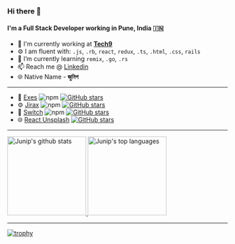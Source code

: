 ### Hi there 👋

<!--
**junip/junip** is a ✨ _special_ ✨ repository because its `README.md` (this file) appears on your GitHub profile.

Here are some ideas to get you started:

- 🔭 I’m currently working on ...
- 🌱 I’m currently learning ...
- 👯 I’m looking to collaborate on ...
- 🤔 I’m looking for help with ...
- 💬 Ask me about ...
- 📫 How to reach me: ...
- ⚡ Fun fact: ...
-->

#### I'm a Full Stack Developer working in Pune, India :india:


- 🏢 I'm currently working at [**Tech9**](https://tech9.com/)
- ⚙️ I am fluent with: `.js`, `.rb`, `react`, `redux`, `.ts`, `.html`, `.css`, `rails`
- 🌱 I’m currently learning `remix`, `.go`, `.rs`
- 📫 Reach me @ [Linkedin](https://www.linkedin.com/in/junip/)
- 🌐 Native Name - **জুনিপ**

---

- 🌱  [Exes](https://github.com/junip/exes) ![npm](https://img.shields.io/npm/dm/exes) [![GitHub stars](https://img.shields.io/github/stars/junip/exes)](https://github.com/junip/exes/stargazers)
- ⚙️  [Jirax](https://github.com/junip/jirax)  ![npm](https://img.shields.io/npm/dm/jirax) [![GitHub stars](https://img.shields.io/github/stars/junip/jirax)](https://github.com/junip/jirax/stargazers)
- 📏  [Switch](https://github.com/junip/switch) ![npm](https://img.shields.io/npm/dm/switchd) [![GitHub stars](https://img.shields.io/github/stars/junip/switch)](https://github.com/junip/switchd/stargazers)
- 🌐 [React Unsplash](https://github.com/junip/react-unsplash) [![GitHub stars](https://img.shields.io/github/stars/junip/react-unsplash)](https://github.com/junip/react-unsplash/stargazers)
---

<a href="https://www.linkedin.com/in/junip/">
  <img height="180rem" src="https://github-readme-stats.vercel.app/api?username=junip&show_icons=true&theme=buefy&count_private=true" alt="Junip's github stats" />
  <img height="180rem" src="https://github-readme-stats.vercel.app/api/top-langs/?username=junip&layout=compact&theme=buefy" alt="Junip's top languages" />
</a>

---

[![trophy](https://github-profile-trophy.vercel.app/?username=junip&theme=onedark)](https://github.com/junip/github-profile-trophy)

